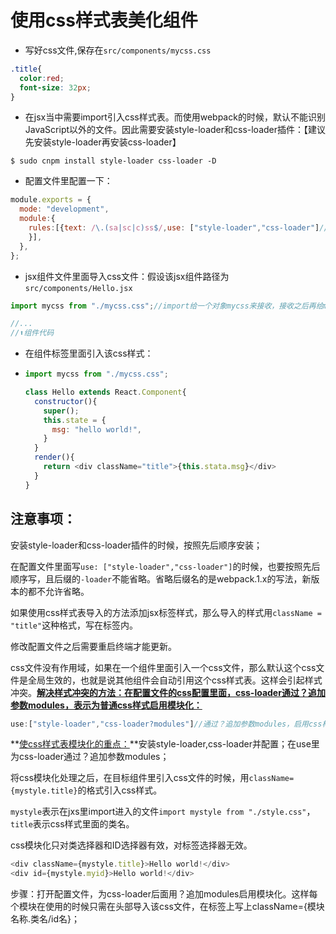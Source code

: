 # 使用css样式表美化组件

- 写好css文件,保存在`src/components/mycss.css`

```css
.title{
  color:red;
  font-size: 32px;
}
```

- 在jsx当中需要import引入css样式表。而使用webpack的时候，默认不能识别JavaScript以外的文件。因此需要安装style-loader和css-loader插件：【建议先安装style-loader再安装css-loader】

```
$ sudo cnpm install style-loader css-loader -D
```

- 配置文件里配置一下：

```javascript
module.exports = {
  mode: "development",
  module:{
    rules:[{text: /\.(sa|sc|c)ss$/,use: ["style-loader","css-loader"]//程序按照从右往左的顺序解析。顺序不要写反了！
    }],
  },
};
```

- jsx组件文件里面导入css文件：假设该jsx组件路径为`src/components/Hello.jsx`

```javascript
import mycss from "./mycss.css";//import给一个对象mycss来接收，接收之后再给mycss一个路径

//...
//⬆️组件代码
```

- 在组件标签里面引入该css样式：

- ```javascript
  import mycss from "./mycss.css";
  
  class Hello extends React.Component{
    constructor(){
      super();
      this.state = {
        msg: "hello world!",
      }
    }
    render(){
      return <div className="title">{this.stata.msg}</div>
    }
  }
  ```

## 注意事项：

安装style-loader和css-loader插件的时候，按照先后顺序安装；

在配置文件里面写`use: ["style-loader","css-loader"]`的时候，也要按照先后顺序写，且后缀的`-loader`不能省略。省略后缀名的是webpack.1.x的写法，新版本的都不允许省略。

如果使用css样式表导入的方法添加jsx标签样式，那么导入的样式用`className = "title"`这种格式，写在标签内。

修改配置文件之后需要重启终端才能更新。

css文件没有作用域，如果在一个组件里面引入一个css文件，那么默认这个css文件是全局生效的，也就是说其他组件会自动引用这个css样式表。这样会引起样式冲突。**<u>解决样式冲突的方法：在配置文件的css配置里面，css-loader通过？追加参数modules，表示为普通css样式启用模块化：</u>**

```javascript
use:["style-loader","css-loader?modules"]//通过？追加参数modules，启用css样式模块化。
```

**<u>使css样式表模块化的重点：</u>**安装style-loader,css-loader并配置；在use里为css-loader通过？追加参数modules；

将css模块化处理之后，在目标组件里引入css文件的时候，用`className={mystyle.title}`的格式引入css样式。

`mystyle`表示在jxs里import进入的文件`import mystyle from "./style.css"`，`title`表示css样式里面的类名。

css模块化只对类选择器和ID选择器有效，对标签选择器无效。

```javascript
<div className={mystyle.title}>Hello world!</div>
<div id={mystyle.myid}>Hello world!</div>
```





步骤：打开配置文件，为css-loader后面用？追加modules启用模块化。这样每个模块在使用的时候只需在头部导入该css文件，在标签上写上className={模块名称.类名/id名}；
